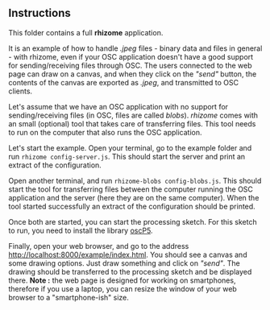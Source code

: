 Instructions
--------------

This folder contains a full **rhizome** application.

It is an example of how to handle *.jpeg* files - binary data and files in general - with rhizome, even if your OSC application doesn't have a good support for sending/receiving files through OSC. The users connected to the web page can draw on a canvas, and when they click on the *"send"* button, the contents of the canvas are exported as *.jpeg*, and transmitted to OSC clients.

Let's assume that we have an OSC application with no support for sending/receiving files (in OSC, files are called *blobs*). *rhizome* comes with an small (optional) tool that takes care of transferring files. This tool needs to run on the computer that also runs the OSC application.

Let's start the example. Open your terminal, go to the example folder and run `rhizome config-server.js`. This should start the server and print an extract of the configuration.

Open another terminal, and run `rhizome-blobs config-blobs.js`. This should start the tool for transferring files between the computer running the OSC application and the server (here they are on the same computer). When the tool started successfully an extract of the configuration should be printed.

Once both are started, you can start the processing sketch. For this sketch to run, you need to install the library [oscP5](http://www.sojamo.de/libraries/oscP5/).

Finally, open your web browser, and go to the address [http://localhost:8000/example/index.html](http://localhost:8000/example/index.html). You should see a canvas and some drawing options. Just draw something and click on *"send"*. The drawing should be transferred to the processing sketch and be displayed there. **Note :** the web page is designed for working on smartphones, therefore if you use a laptop, you can resize the window of your web browser to a "smartphone-ish" size. 
